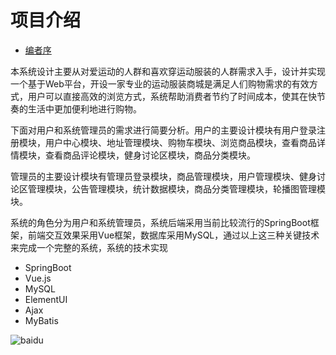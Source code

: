 # 项目介绍
* [编者序](README.md)

本系统设计主要从对爱运动的人群和喜欢穿运动服装的人群需求入手，设计并实现一个基于Web平台，开设一家专业的运动服装商城是满足人们购物需求的有效方式，用户可以直接高效的浏览方式，系统帮助消费者节约了时间成本，使其在快节奏的生活中更加便利地进行购物。<br>

下面对用户和系统管理员的需求进行简要分析。用户的主要设计模块有用户登录注册模块，用户中心模块、地址管理模块、购物车模块、浏览商品模块，查看商品详情模块，查看商品评论模块，健身讨论区模块，商品分类模块。<br>

管理员的主要设计模块有管理员登录模块，商品管理模块，用户管理模块、健身讨论区管理模块，公告管理模块，统计数据模块，商品分类管理模块，轮播图管理模块。<br>


系统的角色分为用户和系统管理员，系统后端采用当前比较流行的SpringBoot框架，前端交互效果采用Vue框架，数据库采用MySQL，通过以上这三种关键技术来完成一个完整的系统，系统的技术实现
* SpringBoot
* Vue.js
* MySQL
* ElementUI
* Ajax
* MyBatis

![baidu]([https://github.com/1280019840/Sportswear-mall/edit/main/123.png](https://image.baidu.com/search/detail?ct=503316480&z=undefined&tn=baiduimagedetail&ipn=d&word=%E8%BF%AA%E4%B8%BD%E7%83%AD%E5%B7%B4&step_word=&lid=8436945760983731929&ie=utf-8&in=&cl=2&lm=-1&st=undefined&hd=undefined&latest=undefined&copyright=undefined&cs=2532399117,2139741123&os=3183176985,93780444&simid=2532399117,2139741123&pn=4&rn=1&di=7308398814245683201&ln=1495&fr=&fmq=1709272034602_R&fm=&ic=undefined&s=undefined&se=&sme=&tab=0&width=undefined&height=undefined&face=undefined&is=3183176985,93780444&istype=0&ist=&jit=&bdtype=0&spn=0&pi=0&gsm=1e&objurl=https%3A%2F%2Fgimg2.baidu.com%2Fimage_search%2Fsrc%3Dhttp%253A%252F%252Fsafe-img.xhscdn.com%252Fbw1%252Fc9e724a3-0a78-4d67-b3ae-2731ee146903%253FimageView2%252F2%252Fw%252F1080%252Fformat%252Fjpg%26refer%3Dhttp%253A%252F%252Fsafe-img.xhscdn.com%26app%3D2002%26size%3Df9999%2C10000%26q%3Da80%26n%3D0%26g%3D0n%26fmt%3Dauto%3Fsec%3D1711864032%26t%3D3f8272cf4e9570fd6a88f35414854e4e&rpstart=0&rpnum=0&adpicid=0&nojc=undefined&dyTabStr=MCwxLDMsMiw2LDQsNSw4LDcsOQ%3D%3D)https://image.baidu.com/search/detail?ct=503316480&z=undefined&tn=baiduimagedetail&ipn=d&word=%E8%BF%AA%E4%B8%BD%E7%83%AD%E5%B7%B4&step_word=&lid=8436945760983731929&ie=utf-8&in=&cl=2&lm=-1&st=undefined&hd=undefined&latest=undefined&copyright=undefined&cs=2532399117,2139741123&os=3183176985,93780444&simid=2532399117,2139741123&pn=4&rn=1&di=7308398814245683201&ln=1495&fr=&fmq=1709272034602_R&fm=&ic=undefined&s=undefined&se=&sme=&tab=0&width=undefined&height=undefined&face=undefined&is=3183176985,93780444&istype=0&ist=&jit=&bdtype=0&spn=0&pi=0&gsm=1e&objurl=https%3A%2F%2Fgimg2.baidu.com%2Fimage_search%2Fsrc%3Dhttp%253A%252F%252Fsafe-img.xhscdn.com%252Fbw1%252Fc9e724a3-0a78-4d67-b3ae-2731ee146903%253FimageView2%252F2%252Fw%252F1080%252Fformat%252Fjpg%26refer%3Dhttp%253A%252F%252Fsafe-img.xhscdn.com%26app%3D2002%26size%3Df9999%2C10000%26q%3Da80%26n%3D0%26g%3D0n%26fmt%3Dauto%3Fsec%3D1711864032%26t%3D3f8272cf4e9570fd6a88f35414854e4e&rpstart=0&rpnum=0&adpicid=0&nojc=undefined&dyTabStr=MCwxLDMsMiw2LDQsNSw4LDcsOQ%3D%3D "百度logo")  
